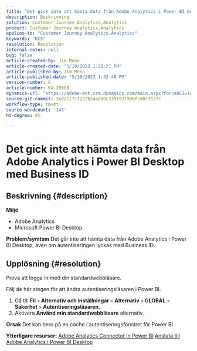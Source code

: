 ```yaml
---
title: "Det gick inte att hämta data från Adobe Analytics i Power BI Desktop med Business ID"
description: Beskrivning
solution: Customer Journey Analytics,Analytics
product: Customer Journey Analytics,Analytics
applies-to: "Customer Journey Analytics,Analytics"
keywords: "KCS"
resolution: Resolution
internal-notes: null
bug: false
article-created-by: Jim Menn
article-created-date: "5/10/2023 1:20:21 PM"
article-published-by: Jim Menn
article-published-date: "5/10/2023 1:32:40 PM"
version-number: 6
article-number: KA-20988
dynamics-url: "https://adobe-ent.crm.dynamics.com/main.aspx?forceUCI=1&pagetype=entityrecord&etn=knowledgearticle&id=0153d469-35ef-ed11-8849-6045bd006295"
source-git-commit: 2eda1171f222b24add0c339f931998fcd0c3527c
workflow-type: tm+mt
source-wordcount: '143'
ht-degree: 4%

---
```


# Det gick inte att hämta data från Adobe Analytics i Power BI Desktop med Business ID

## Beskrivning {#description}


<b>Miljö</b>

- Adobe Analytics
- Microsoft Power BI Desktop




<b>Problem/symtom</b>
Det går inte att hämta data från Adobe Analytics i Power BI Desktop, även om autentiseringen lyckas med Business ID.


## Upplösning {#resolution}


Prova att logga in med din standardwebbläsare.

Följ de här stegen för att ändra autentiseringsläsaren i Power BI.

1. Gå till <b>Fil</b> `>`  <b>Alternativ och inställningar</b> `>`  <b>Alternativ</b> `>`  <b>GLOBAL</b> `>`  <b>Säkerhet</b> `>`  <b>Autentiseringsläsaren</b>.
2. Aktivera <b>Använd min standardwebbläsare</b> alternativ.


<b>Orsak</b>
Det kan bero på en cache i autentiseringsfönstret för Power BI.

<b>Ytterligare resurser:</b>
[Adobe Analytics Connector in Power BI](https://experienceleague.adobe.com/docs/analytics-learn/tutorials/integrations/power-bi/adobe-analytics-connector-in-power-bi.html?lang=en)
[Ansluta till Adobe Analytics i Power BI Desktop](https://learn.microsoft.com/en-us/power-bi/connect-data/desktop-connect-adobe-analytics)
